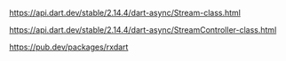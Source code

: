 
<https://api.dart.dev/stable/2.14.4/dart-async/Stream-class.html>

<https://api.dart.dev/stable/2.14.4/dart-async/StreamController-class.html>

<https://pub.dev/packages/rxdart>

